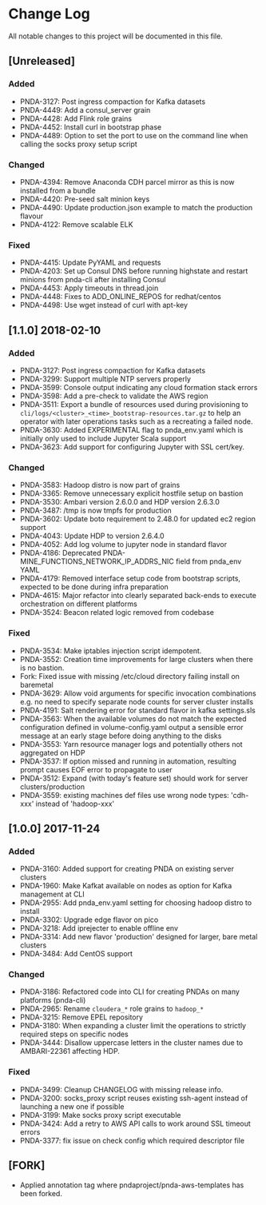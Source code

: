 # Change Log
All notable changes to this project will be documented in this file.

## [Unreleased]
### Added
- PNDA-3127: Post ingress compaction for Kafka datasets
- PNDA-4449: Add a consul_server grain
- PNDA-4428: Add Flink role grains
- PNDA-4452: Install curl in bootstrap phase
- PNDA-4489: Option to set the port to use on the command line when calling the socks proxy setup script

### Changed
- PNDA-4394: Remove Anaconda CDH parcel mirror as this is now installed from a bundle
- PNDA-4420: Pre-seed salt minion keys
- PNDA-4490: Update production.json example to match the production flavour
- PNDA-4122: Remove scalable ELK

### Fixed
- PNDA-4415: Update PyYAML and requests
- PNDA-4203: Set up Consul DNS before running highstate and restart minions from pnda-cli after installing Consul
- PNDA-4453: Apply timeouts in thread.join
- PNDA-4448: Fixes to ADD_ONLINE_REPOS for redhat/centos
- PNDA-4498: Use wget instead of curl with apt-key

## [1.1.0] 2018-02-10
### Added
- PNDA-3127: Post ingress compaction for Kafka datasets
- PNDA-3299: Support multiple NTP servers properly
- PNDA-3599: Console output indicating any cloud formation stack errors
- PNDA-3598: Add a pre-check to validate the AWS region
- PNDA-3511: Export a bundle of resources used during provisioning to `cli/logs/<cluster>_<time>_bootstrap-resources.tar.gz` to help an operator with later operations tasks such as a recreating a failed node.
- PNDA-3630: Added EXPERIMENTAL flag to pnda_env.yaml which is initially only used to include Jupyter Scala support
- PNDA-3623: Add support for configuring Jupyter with SSL cert/key.

### Changed
- PNDA-3583: Hadoop distro is now part of grains
- PNDA-3365: Remove unnecessary explicit hostfile setup on bastion
- PNDA-3530: Ambari version 2.6.0.0 and HDP version 2.6.3.0
- PNDA-3487: /tmp is now tmpfs for production
- PNDA-3602: Update boto requirement to 2.48.0 for updated ec2 region support
- PNDA-4043: Update HDP to version 2.6.4.0
- PNDA-4052: Add log volume to jupyter node in standard flavor
- PNDA-4186: Deprecated PNDA-MINE_FUNCTIONS_NETWORK_IP_ADDRS_NIC field from pnda_env YAML
- PNDA-4179: Removed interface setup code from bootstrap scripts, expected to be done during infra preparation
- PNDA-4615: Major refactor into clearly separated back-ends to execute orchestration on different platforms
- PNDA-3524: Beacon related logic removed from codebase

### Fixed
- PNDA-3534: Make iptables injection script idempotent.
- PNDA-3552: Creation time improvements for large clusters when there is no bastion.
- Fork: Fixed issue with missing /etc/cloud directory failing install on baremetal
- PNDA-3629: Allow void arguments for specific invocation combinations e.g. no need to specify separate node counts for server cluster installs
- PNDA-4191: Salt rendering error for standard flavor in kafka settings.sls
- PNDA-3563: When the available volumes do not match the expected configuration defined in volume-config.yaml output a sensible error message at an early stage before doing anything to the disks
- PNDA-3553: Yarn resource manager logs and potentially others not aggregated on HDP
- PNDA-3537: If option missed and running in automation, resulting prompt causes EOF error to propagate to user
- PNDA-3512: Expand (with today's feature set) should work for server clusters/production
- PNDA-3559: existing machines def files use wrong node types: 'cdh-xxx' instead of 'hadoop-xxx'

## [1.0.0] 2017-11-24
### Added
- PNDA-3160: Added support for creating PNDA on existing server clusters
- PNDA-1960: Make Kafkat available on nodes as option for Kafka management at CLI
- PNDA-2955: Add pnda_env.yaml setting for choosing hadoop distro to install
- PNDA-3302: Upgrade edge flavor on pico
- PNDA-3218: Add iprejecter to enable offline env
- PNDA-3314: Add new flavor 'production' designed for larger, bare metal clusters
- PNDA-3484: Add CentOS support

### Changed
- PNDA-3186: Refactored code into CLI for creating PNDAs on many platforms (pnda-cli)
- PNDA-2965: Rename `cloudera_*` role grains to `hadoop_*`
- PNDA-3215: Remove EPEL repository
- PNDA-3180: When expanding a cluster limit the operations to strictly required steps on specific nodes
- PNDA-3444: Disallow uppercase letters in the cluster names due to AMBARI-22361 affecting HDP.

### Fixed
- PNDA-3499: Cleanup CHANGELOG with missing release info.
- PNDA-3200: socks_proxy script reuses existing ssh-agent instead of launching a new one if possible
- PNDA-3199: Make socks proxy script executable
- PNDA-3424: Add a retry to AWS API calls to work around SSL timeout errors
- PNDA-3377: fix issue on check config which required descriptor file

## [FORK]
- Applied annotation tag where pndaproject/pnda-aws-templates has been forked.
